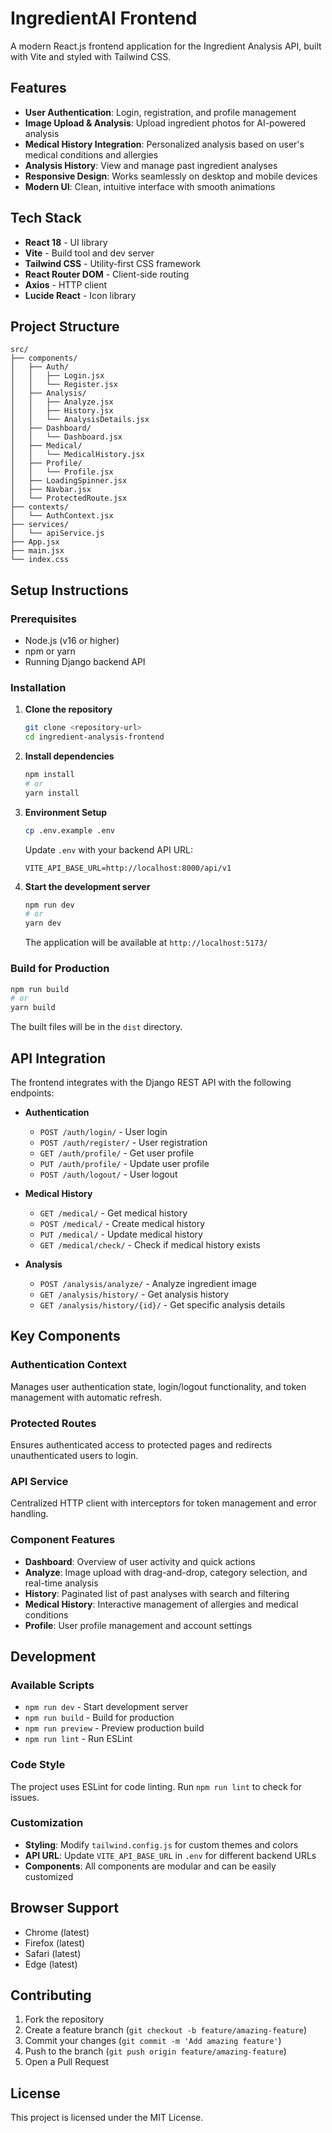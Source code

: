 # IngredientAI Frontend

A modern React.js frontend application for the Ingredient Analysis API, built with Vite and styled with Tailwind CSS.

## Features

- **User Authentication**: Login, registration, and profile management
- **Image Upload & Analysis**: Upload ingredient photos for AI-powered analysis
- **Medical History Integration**: Personalized analysis based on user's medical conditions and allergies
- **Analysis History**: View and manage past ingredient analyses
- **Responsive Design**: Works seamlessly on desktop and mobile devices
- **Modern UI**: Clean, intuitive interface with smooth animations

## Tech Stack

- **React 18** - UI library
- **Vite** - Build tool and dev server
- **Tailwind CSS** - Utility-first CSS framework
- **React Router DOM** - Client-side routing
- **Axios** - HTTP client
- **Lucide React** - Icon library

## Project Structure

```
src/
├── components/
│   ├── Auth/
│   │   ├── Login.jsx
│   │   └── Register.jsx
│   ├── Analysis/
│   │   ├── Analyze.jsx
│   │   ├── History.jsx
│   │   └── AnalysisDetails.jsx
│   ├── Dashboard/
│   │   └── Dashboard.jsx
│   ├── Medical/
│   │   └── MedicalHistory.jsx
│   ├── Profile/
│   │   └── Profile.jsx
│   ├── LoadingSpinner.jsx
│   ├── Navbar.jsx
│   └── ProtectedRoute.jsx
├── contexts/
│   └── AuthContext.jsx
├── services/
│   └── apiService.js
├── App.jsx
├── main.jsx
└── index.css
```

## Setup Instructions

### Prerequisites

- Node.js (v16 or higher)
- npm or yarn
- Running Django backend API

### Installation

1. **Clone the repository**

   ```bash
   git clone <repository-url>
   cd ingredient-analysis-frontend
   ```

2. **Install dependencies**

   ```bash
   npm install
   # or
   yarn install
   ```

3. **Environment Setup**

   ```bash
   cp .env.example .env
   ```

   Update `.env` with your backend API URL:

   ```
   VITE_API_BASE_URL=http://localhost:8000/api/v1
   ```

4. **Start the development server**

   ```bash
   npm run dev
   # or
   yarn dev
   ```

   The application will be available at `http://localhost:5173/`

### Build for Production

```bash
npm run build
# or
yarn build
```

The built files will be in the `dist` directory.

## API Integration

The frontend integrates with the Django REST API with the following endpoints:

- **Authentication**

  - `POST /auth/login/` - User login
  - `POST /auth/register/` - User registration
  - `GET /auth/profile/` - Get user profile
  - `PUT /auth/profile/` - Update user profile
  - `POST /auth/logout/` - User logout

- **Medical History**

  - `GET /medical/` - Get medical history
  - `POST /medical/` - Create medical history
  - `PUT /medical/` - Update medical history
  - `GET /medical/check/` - Check if medical history exists

- **Analysis**
  - `POST /analysis/analyze/` - Analyze ingredient image
  - `GET /analysis/history/` - Get analysis history
  - `GET /analysis/history/{id}/` - Get specific analysis details

## Key Components

### Authentication Context

Manages user authentication state, login/logout functionality, and token management with automatic refresh.

### Protected Routes

Ensures authenticated access to protected pages and redirects unauthenticated users to login.

### API Service

Centralized HTTP client with interceptors for token management and error handling.

### Component Features

- **Dashboard**: Overview of user activity and quick actions
- **Analyze**: Image upload with drag-and-drop, category selection, and real-time analysis
- **History**: Paginated list of past analyses with search and filtering
- **Medical History**: Interactive management of allergies and medical conditions
- **Profile**: User profile management and account settings

## Development

### Available Scripts

- `npm run dev` - Start development server
- `npm run build` - Build for production
- `npm run preview` - Preview production build
- `npm run lint` - Run ESLint

### Code Style

The project uses ESLint for code linting. Run `npm run lint` to check for issues.

### Customization

- **Styling**: Modify `tailwind.config.js` for custom themes and colors
- **API URL**: Update `VITE_API_BASE_URL` in `.env` for different backend URLs
- **Components**: All components are modular and can be easily customized

## Browser Support

- Chrome (latest)
- Firefox (latest)
- Safari (latest)
- Edge (latest)

## Contributing

1. Fork the repository
2. Create a feature branch (`git checkout -b feature/amazing-feature`)
3. Commit your changes (`git commit -m 'Add amazing feature'`)
4. Push to the branch (`git push origin feature/amazing-feature`)
5. Open a Pull Request

## License

This project is licensed under the MIT License.
